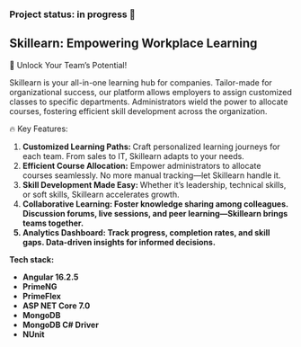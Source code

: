 <h3>Project status: in progress 🪫</h3>

<h2>Skillearn: Empowering Workplace Learning </h2>

🚀 Unlock Your Team’s Potential!

Skillearn is your all-in-one learning hub for companies. Tailor-made for organizational success, our platform allows employers to assign customized classes to specific departments. Administrators wield the power to allocate courses, fostering efficient skill development across the organization.

🔥 Key Features:
<ol>
  <li><strong>Customized Learning Paths: </strong> Craft personalized learning journeys for each team. From sales to IT, Skillearn adapts to your needs.</li>
<li><strong>Efficient Course Allocation:</strong> Empower administrators to allocate courses seamlessly. No more manual tracking—let Skillearn handle it.</li>
<li><strong>Skill Development Made Easy: </strong>Whether it’s leadership, technical skills, or soft skills, Skillearn accelerates growth.</li>
<li><strong>Collaborative Learning:<strong/> Foster knowledge sharing among colleagues. Discussion forums, live sessions, and peer learning—Skillearn brings teams together.</li>
<li><strong>Analytics Dashboard:<strong/> Track progress, completion rates, and skill gaps. Data-driven insights for informed decisions.</li>

</ol>

<p>Tech stack:</p>
<ul>
  <li>Angular 16.2.5</li>
    <li>PrimeNG</li>
  <li>PrimeFlex</li>
    <li>ASP NET Core 7.0</li>
  <li>MongoDB</li>
  <li>MongoDB C# Driver</li>
  <li>NUnit</li>
</ul>
